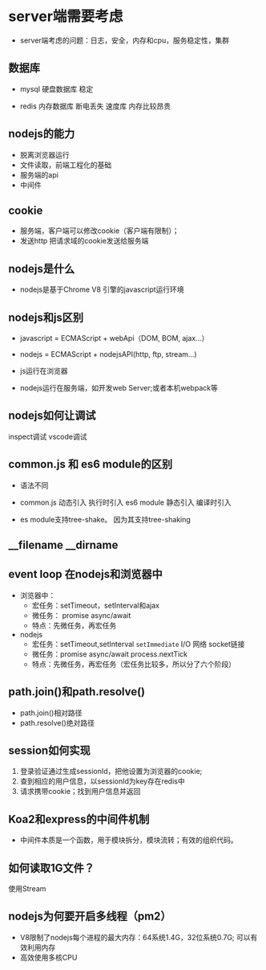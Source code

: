 # server端需要考虑

- server端考虑的问题：日志，安全，内存和cpu，服务稳定性，集群

## 数据库
- mysql 硬盘数据库 稳定

- redis 内存数据库 断电丢失 速度库 内存比较昂贵
## nodejs的能力
- 脱离浏览器运行
- 文件读取，前端工程化的基础
- 服务端的api
- 中间件

## cookie
- 服务端，客户端可以修改cookie（客户端有限制）；
- 发送http 把请求域的cookie发送给服务端

## nodejs是什么

 - nodejs是基于Chrome V8 引擎的javascript运行环境

## nodejs和js区别
- javascript = ECMAScript + webApi（DOM, BOM, ajax...）
- nodejs = ECMAScript + nodejsAPI(http, ftp, stream...)

- js运行在浏览器
- nodejs运行在服务端，如开发web Server;或者本机webpack等
## nodejs如何让调试
inspect调试 vscode调试

## common.js 和 es6 module的区别
- 语法不同

- common.js 动态引入 执行时引入   es6 module 静态引入 编译时引入

- es module支持tree-shake。 因为其支持tree-shaking

## __filename __dirname

## event loop 在nodejs和浏览器中
- 浏览器中：
    - 宏任务：setTimeout，setInterval和ajax
    - 微任务： promise async/await
    - 特点：先微任务，再宏任务
- nodejs
    - 宏任务：setTimeout,setInterval  `setImmediate` I/O 网络 socket链接
    - 微任务：promise async/await process.nextTick 
    - 特点：先微任务，再宏任务（宏任务比较多，所以分了六个阶段）
## path.join()和path.resolve()
- path.join()相对路径 
- path.resolve()绝对路径

## session如何实现
1. 登录验证通过生成sessionId，把他设置为浏览器的cookie;
2. 查到相应的用户信息，以sessionId为key存在redis中
3. 请求携带cookie；找到用户信息并返回

## Koa2和express的中间件机制
- 中间件本质是一个函数，用于模块拆分，模块流转；有效的组织代码。

## 如何读取1G文件？

使用Stream

## nodejs为何要开启多线程（pm2）

- V8限制了nodejs每个进程的最大内存：64系统1.4G，32位系统0.7G; 可以有效利用内存
- 高效使用多核CPU



 

 


